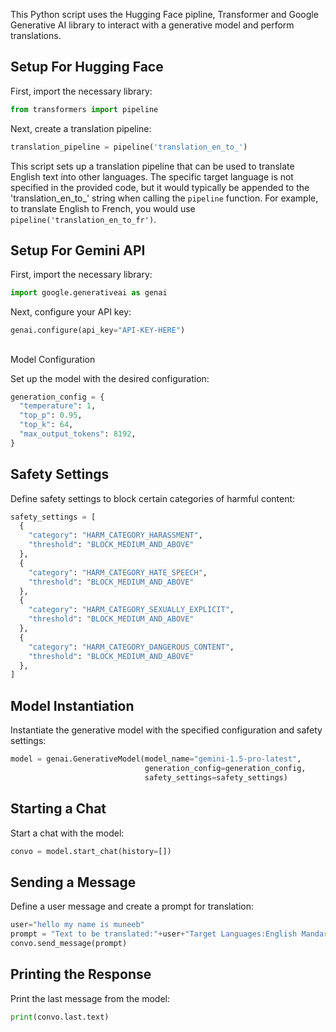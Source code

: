 
This Python script uses the Hugging Face pipline, Transformer and Google Generative AI library to interact with a generative model and perform translations.


## Setup For Hugging Face

First, import the necessary library:

```python
from transformers import pipeline
```

Next, create a translation pipeline:

```python
translation_pipeline = pipeline('translation_en_to_')
```

This script sets up a translation pipeline that can be used to translate English text into other languages. The specific target language is not specified in the provided code, but it would typically be appended to the 'translation_en_to_' string when calling the `pipeline` function. For example, to translate English to French, you would use `pipeline('translation_en_to_fr')`.

## Setup For Gemini API

First, import the necessary library:

```python
import google.generativeai as genai
```

Next, configure your API key:

```python
genai.configure(api_key="API-KEY-HERE")
```



##

 Model Configuration

Set up the model with the desired configuration:

```python
generation_config = {
  "temperature": 1,
  "top_p": 0.95,
  "top_k": 64,
  "max_output_tokens": 8192,
}
```

## Safety Settings

Define safety settings to block certain categories of harmful content:

```python
safety_settings = [
  {
    "category": "HARM_CATEGORY_HARASSMENT",
    "threshold": "BLOCK_MEDIUM_AND_ABOVE"
  },
  {
    "category": "HARM_CATEGORY_HATE_SPEECH",
    "threshold": "BLOCK_MEDIUM_AND_ABOVE"
  },
  {
    "category": "HARM_CATEGORY_SEXUALLY_EXPLICIT",
    "threshold": "BLOCK_MEDIUM_AND_ABOVE"
  },
  {
    "category": "HARM_CATEGORY_DANGEROUS_CONTENT",
    "threshold": "BLOCK_MEDIUM_AND_ABOVE"
  },
]
```

## Model Instantiation

Instantiate the generative model with the specified configuration and safety settings:

```python
model = genai.GenerativeModel(model_name="gemini-1.5-pro-latest",
                              generation_config=generation_config,
                              safety_settings=safety_settings)
```

## Starting a Chat

Start a chat with the model:

```python
convo = model.start_chat(history=[])
```

## Sending a Message

Define a user message and create a prompt for translation:

```python
user="hello my name is muneeb"
prompt = "Text to be translated:"+user+"Target Languages:English Mandarin Chinese Hindi Spanish Arabic Bengali Russian Portuguese Urdu Indonesian Please provide the translations in the order listed above."
convo.send_message(prompt)
```

## Printing the Response

Print the last message from the model:

```python
print(convo.last.text)
```
